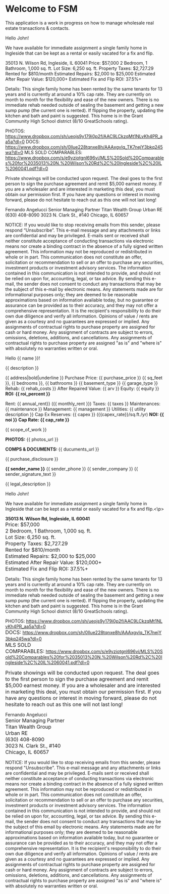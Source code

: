 # Welcome to FSM

This application is a work in progress on how to manage wholesale real estate transactions & contacts.

Hello John!

We have available for immediate assignment a single family home in Ingleside that can be kept as a rental or easily vacated for a fix and flip.

35013 N. Wilson Rd, Ingleside, IL 60041
Price: $57,000
2 Bedroom, 1 Bathroom, 1,000 sq. ft.
Lot Size: 6,250 sq. ft.
Property Taxes: $2,727.29
Rented for $810/month
Estimated Repairs: $2,000 to $25,000
Estimated After Repair Value: $120,000+
Estimated Fix and Flip ROI: 37.5%+

Details: This single family home has been rented by the same tenants for 13 years and is currently at around a 10% cap rate. They are currently on month to month for the flexibility and ease of the new owners. There is no immediate rehab needed outside of sealing the basement and getting a new sump pump (the current one is rented). If flipping the property, updating the kitchen and bath and paint is suggested. This home is in the Grant Community High School district (8/10 GreatSchools rating).

PHOTOS: https://www.dropbox.com/sh/ueojs9y179i0p2f/AAC9LCkzqMt1NLvKh4PR_aa5a?dl=0
DOCS: https://www.dropbox.com/sh/0llue228tqnxe8h/AAAxgvIq_TK7nejY3bkq245wa?dl=0
MLS SOLD COMPARABLES: https://www.dropbox.com/s/e9yziotgnl696vi/MLS%20Sold%20Comparables%20for%2035013%20N.%20Wilson%20Rd%2C%20Ingleside%2C%20IL%2060041.pdf?dl=0

Private showings will be conducted upon request. The deal goes to the first person to sign the purchase agreement and remit $5,000 earnest money. If you are a wholesaler and are interested in marketing this deal, you must obtain our permission first. If you have any questions or interest in moving forward, please do not hesitate to reach out as this one will not last long!

Fernando Angelucci
Senior Managing Partner
Titan Wealth Group
Urban RE
(630) 408-8090
3023 N. Clark St., #140
Chicago, IL 60657

NOTICE:  If you would like to stop receiving emails from this sender, please respond “Unsubscribe”. This e-mail message and any attachments or links are confidential and may be privileged. E-mails sent or received shall neither constitute acceptance of conducting transactions via electronic means nor create a binding contract in the absence of a fully signed written agreement. This information may not be reproduced or redistributed in whole or in part. This communication does not constitute an offer, solicitation or recommendation to sell or an offer to purchase any securities, investment products or investment advisory services. The information contained in this communication is not intended to provide, and should not be relied on upon for, accounting, legal, or tax advice. By sending this e-mail, the sender does not consent to conduct any transactions that may be the subject of this e-mail by electronic means. Any statements made are for informational purposes only; they are deemed to be reasonable approximations based on information available today, but no guarantee or assurance can be provided as to their accuracy, and they may not offer a comprehensive representation. It is the recipient's responsibility to do their own due diligence and verify all information. Opinions of value / rents are given as a courtesy and no guarantees are expressed or implied. Any assignments of contractual rights to purchase property are assigned for cash or hard money. Any assignment of contracts are subject to errors, omissions, deletions, additions, and cancellations. Any assignments of contractual rights to purchase property are assigned "as is" and "where is" with absolutely no warranties written or oral.


Hello {{ name }}!

{{ description }}

{{ address|bold|underline }}
Purchase Price: {{ purchase_price }}
{{ sq_feet }}, {{ bedrooms }}, {{ bathrooms }}
{{ basement_type }}
{{ garage_type }}
Rehab: {{ rehab_costs }}
After Repaired Value: {{ arv }}
Equity: {{ equity }}
<b>ROI: {{ roi_percent }}</b>

Rent: {{ annual_rent}} ({{ monthly_rent }})
Taxes: {{ taxes }}
Maintenances: {{ maintenance }}
Management: {{ management }}
Utilities: {{ utility description }}
Cap Ex Reserves: {{ capex }} ({{capex_rate}}/sq.ft./yr)
<b>NOI: {{ noi }}</b>
<b>Cap Rate: {{ cap_rate }}</b>

{{ scope_of_work }}

<b>PHOTOS:</b> {{ photos_url }}

<b>COMPS & DOCUMENTS: </b> {{ ducuments_url }}

{{ purchase_disclosure }}

<b>{{ sender_name }}</b>
{{ sender_phone }}
{{ sender_company }}
{{ sender_signature_text }}

{{ legal_description }}


<p>Hello John!</p><p>We have available for immediate assignment a single family home in Ingleside that can be kept as a rental or easily vacated for a fix and flip.&lt;\p&gt;</p><p><span style="font-weight: bolder;">35013 N. Wilson Rd, Ingleside, IL 60041<br></span><span style="font-family: -apple-system, BlinkMacSystemFont, &quot;Segoe UI&quot;, Roboto, &quot;Helvetica Neue&quot;, Arial, sans-serif; font-size: 1rem;">Price: $57,000<br></span><span style="font-family: -apple-system, BlinkMacSystemFont, &quot;Segoe UI&quot;, Roboto, &quot;Helvetica Neue&quot;, Arial, sans-serif; font-size: 1rem;">2 Bedroom, 1 Bathroom, 1,000 sq. ft.<br></span><span style="font-family: -apple-system, BlinkMacSystemFont, &quot;Segoe UI&quot;, Roboto, &quot;Helvetica Neue&quot;, Arial, sans-serif; font-size: 1rem;">Lot Size: 6,250 sq. ft.<br></span><span style="font-family: -apple-system, BlinkMacSystemFont, &quot;Segoe UI&quot;, Roboto, &quot;Helvetica Neue&quot;, Arial, sans-serif; font-size: 1rem;">Property Taxes: $2,727.29<br></span><span style="font-family: -apple-system, BlinkMacSystemFont, &quot;Segoe UI&quot;, Roboto, &quot;Helvetica Neue&quot;, Arial, sans-serif; font-size: 1rem;">Rented for $810/month<br></span><span style="font-family: -apple-system, BlinkMacSystemFont, &quot;Segoe UI&quot;, Roboto, &quot;Helvetica Neue&quot;, Arial, sans-serif; font-size: 1rem;">Estimated Repairs: $2,000 to $25,000<br></span><span style="font-family: -apple-system, BlinkMacSystemFont, &quot;Segoe UI&quot;, Roboto, &quot;Helvetica Neue&quot;, Arial, sans-serif; font-size: 1rem;">Estimated After Repair Value: $120,000+<br></span><span style="font-family: -apple-system, BlinkMacSystemFont, &quot;Segoe UI&quot;, Roboto, &quot;Helvetica Neue&quot;, Arial, sans-serif; font-size: 1rem;">Estimated Fix and Flip ROI: 37.5%+</span></p><p>Details: This single family home has been rented by the same tenants for 13 years and is currently at around a 10% cap rate. They are currently on month to month for the flexibility and ease of the new owners. There is no immediate rehab needed outside of sealing the basement and getting a new sump pump (the current one is rented). If flipping the property, updating the kitchen and bath and paint is suggested. This home is in the Grant Community High School district (8/10 GreatSchools rating).</p><p>PHOTOS:&nbsp;<a href="https://www.dropbox.com/sh/ueojs9y179i0p2f/AAC9LCkzqMt1NLvKh4PR_aa5a?dl=0">https://www.dropbox.com/sh/ueojs9y179i0p2f/AAC9LCkzqMt1NLvKh4PR_aa5a?dl=0</a><br><span style="font-family: -apple-system, BlinkMacSystemFont, &quot;Segoe UI&quot;, Roboto, &quot;Helvetica Neue&quot;, Arial, sans-serif; font-size: 1rem;">DOCS:&nbsp;</span><a href="https://www.dropbox.com/sh/0llue228tqnxe8h/AAAxgvIq_TK7nejY3bkq245wa?dl=0">https://www.dropbox.com/sh/0llue228tqnxe8h/AAAxgvIq_TK7nejY3bkq245wa?dl=0</a><span style="font-family: -apple-system, BlinkMacSystemFont, &quot;Segoe UI&quot;, Roboto, &quot;Helvetica Neue&quot;, Arial, sans-serif; font-size: 1rem;"><br></span><span style="font-family: -apple-system, BlinkMacSystemFont, &quot;Segoe UI&quot;, Roboto, &quot;Helvetica Neue&quot;, Arial, sans-serif; font-size: 1rem;">MLS SOLD COMPARABLES:&nbsp;</span><a href="https://www.dropbox.com/s/e9yziotgnl696vi/MLS%20Sold%20Comparables%20for%2035013%20N.%20Wilson%20Rd%2C%20Ingleside%2C%20IL%2060041.pdf?dl=0">https://www.dropbox.com/s/e9yziotgnl696vi/MLS%20Sold%20Comparables%20for%2035013%20N.%20Wilson%20Rd%2C%20Ingleside%2C%20IL%2060041.pdf?dl=0</a></p><p><span style="font-family: -apple-system, BlinkMacSystemFont, &quot;Segoe UI&quot;, Roboto, &quot;Helvetica Neue&quot;, Arial, sans-serif; font-size: 1rem;">Private showings will be conducted upon request. The deal goes to the first person to sign the purchase agreement and remit $5,000 earnest money. If you are a wholesaler and are interested in marketing this deal, you must obtain our permission first. If you have any questions or interest in moving forward, please do not hesitate to reach out as this one will not last long!</span></p><p>Fernando Angelucci<br><span style="font-family: -apple-system, BlinkMacSystemFont, &quot;Segoe UI&quot;, Roboto, &quot;Helvetica Neue&quot;, Arial, sans-serif; font-size: 1rem;">Senior Managing Partner<br></span><span style="font-family: -apple-system, BlinkMacSystemFont, &quot;Segoe UI&quot;, Roboto, &quot;Helvetica Neue&quot;, Arial, sans-serif; font-size: 1rem;">Titan Wealth Group<br></span><span style="font-family: -apple-system, BlinkMacSystemFont, &quot;Segoe UI&quot;, Roboto, &quot;Helvetica Neue&quot;, Arial, sans-serif; font-size: 1rem;">Urban RE<br></span><span style="font-family: -apple-system, BlinkMacSystemFont, &quot;Segoe UI&quot;, Roboto, &quot;Helvetica Neue&quot;, Arial, sans-serif; font-size: 1rem;">(630) 408-8090<br></span><span style="font-family: -apple-system, BlinkMacSystemFont, &quot;Segoe UI&quot;, Roboto, &quot;Helvetica Neue&quot;, Arial, sans-serif; font-size: 1rem;">3023 N. Clark St., #140<br></span><span style="font-family: -apple-system, BlinkMacSystemFont, &quot;Segoe UI&quot;, Roboto, &quot;Helvetica Neue&quot;, Arial, sans-serif; font-size: 1rem;">Chicago, IL 60657</span></p><p>NOTICE: If you would like to stop receiving emails from this sender, please respond "Unsubscribe". This e-mail message and any attachments or links are confidential and may be privileged. E-mails sent or received shall neither constitute acceptance of conducting transactions via electronic means nor create a binding contract in the absence of a fully signed written agreement. This information may not be reproduced or redistributed in whole or in part. This communication does not constitute an offer, solicitation or recommendation to sell or an offer to purchase any securities, investment products or investment advisory services. The information contained in this communication is not intended to provide, and should not be relied on upon for, accounting, legal, or tax advice. By sending this e-mail, the sender does not consent to conduct any transactions that may be the subject of this email by electronic means. Any statements made are for informational purposes only; they are deemed to be reasonable approximations based on information available today, but no guarantee or assurance can be provided as to their accuracy, and they may not offer a comprehensive representation. It is the recipient's responsibility to do their own due diligence and verify all information. Opinions of value / rents are given as a courtesy and no guarantees are expressed or implied. Any assignments of contractual rights to purchase property are assigned for cash or hard money. Any assignment of contracts are subject to errors, omissions, deletions, additions, and cancellations. Any assignments of contractual rights to purchase property are assigned "as is" and "where is" with absolutely no warranties written or oral.</p>

